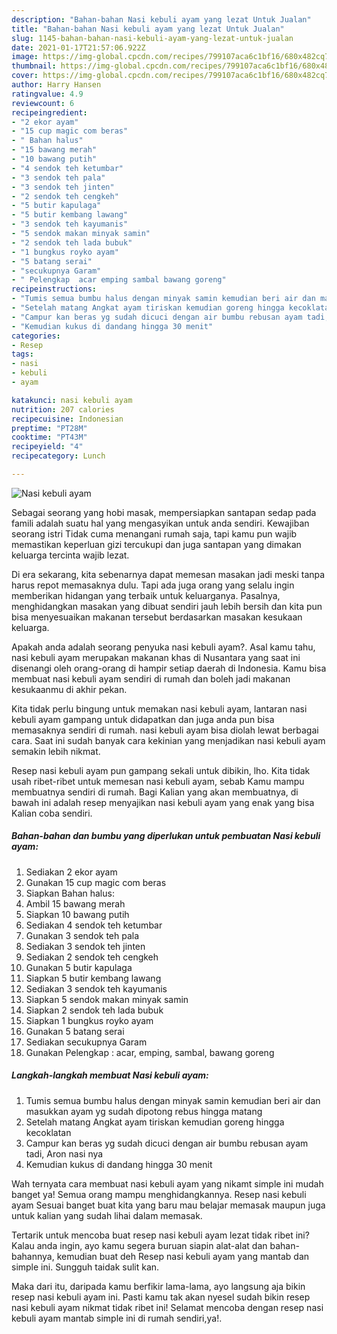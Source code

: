 ```yaml
---
description: "Bahan-bahan Nasi kebuli ayam yang lezat Untuk Jualan"
title: "Bahan-bahan Nasi kebuli ayam yang lezat Untuk Jualan"
slug: 1145-bahan-bahan-nasi-kebuli-ayam-yang-lezat-untuk-jualan
date: 2021-01-17T21:57:06.922Z
image: https://img-global.cpcdn.com/recipes/799107aca6c1bf16/680x482cq70/nasi-kebuli-ayam-foto-resep-utama.jpg
thumbnail: https://img-global.cpcdn.com/recipes/799107aca6c1bf16/680x482cq70/nasi-kebuli-ayam-foto-resep-utama.jpg
cover: https://img-global.cpcdn.com/recipes/799107aca6c1bf16/680x482cq70/nasi-kebuli-ayam-foto-resep-utama.jpg
author: Harry Hansen
ratingvalue: 4.9
reviewcount: 6
recipeingredient:
- "2 ekor ayam"
- "15 cup magic com beras"
- " Bahan halus"
- "15 bawang merah"
- "10 bawang putih"
- "4 sendok teh ketumbar"
- "3 sendok teh pala"
- "3 sendok teh jinten"
- "2 sendok teh cengkeh"
- "5 butir kapulaga"
- "5 butir kembang lawang"
- "3 sendok teh kayumanis"
- "5 sendok makan minyak samin"
- "2 sendok teh lada bubuk"
- "1 bungkus royko ayam"
- "5 batang serai"
- "secukupnya Garam"
- " Pelengkap  acar emping sambal bawang goreng"
recipeinstructions:
- "Tumis semua bumbu halus dengan minyak samin kemudian beri air dan masukkan ayam yg sudah dipotong rebus hingga matang"
- "Setelah matang Angkat ayam tiriskan kemudian goreng hingga kecoklatan"
- "Campur kan beras yg sudah dicuci dengan air bumbu rebusan ayam tadi, Aron nasi nya"
- "Kemudian kukus di dandang hingga 30 menit"
categories:
- Resep
tags:
- nasi
- kebuli
- ayam

katakunci: nasi kebuli ayam 
nutrition: 207 calories
recipecuisine: Indonesian
preptime: "PT28M"
cooktime: "PT43M"
recipeyield: "4"
recipecategory: Lunch

---
```



![Nasi kebuli ayam](https://img-global.cpcdn.com/recipes/799107aca6c1bf16/680x482cq70/nasi-kebuli-ayam-foto-resep-utama.jpg)

Sebagai seorang yang hobi masak, mempersiapkan santapan sedap pada famili adalah suatu hal yang mengasyikan untuk anda sendiri. Kewajiban seorang istri Tidak cuma menangani rumah saja, tapi kamu pun wajib memastikan keperluan gizi tercukupi dan juga santapan yang dimakan keluarga tercinta wajib lezat.

Di era  sekarang, kita sebenarnya dapat memesan masakan jadi meski tanpa harus repot memasaknya dulu. Tapi ada juga orang yang selalu ingin memberikan hidangan yang terbaik untuk keluarganya. Pasalnya, menghidangkan masakan yang dibuat sendiri jauh lebih bersih dan kita pun bisa menyesuaikan makanan tersebut berdasarkan masakan kesukaan keluarga. 



Apakah anda adalah seorang penyuka nasi kebuli ayam?. Asal kamu tahu, nasi kebuli ayam merupakan makanan khas di Nusantara yang saat ini disenangi oleh orang-orang di hampir setiap daerah di Indonesia. Kamu bisa membuat nasi kebuli ayam sendiri di rumah dan boleh jadi makanan kesukaanmu di akhir pekan.

Kita tidak perlu bingung untuk memakan nasi kebuli ayam, lantaran nasi kebuli ayam gampang untuk didapatkan dan juga anda pun bisa memasaknya sendiri di rumah. nasi kebuli ayam bisa diolah lewat berbagai cara. Saat ini sudah banyak cara kekinian yang menjadikan nasi kebuli ayam semakin lebih nikmat.

Resep nasi kebuli ayam pun gampang sekali untuk dibikin, lho. Kita tidak usah ribet-ribet untuk memesan nasi kebuli ayam, sebab Kamu mampu membuatnya sendiri di rumah. Bagi Kalian yang akan membuatnya, di bawah ini adalah resep menyajikan nasi kebuli ayam yang enak yang bisa Kalian coba sendiri.

<!--inarticleads1-->

##### Bahan-bahan dan bumbu yang diperlukan untuk pembuatan Nasi kebuli ayam:

1. Sediakan 2 ekor ayam
1. Gunakan 15 cup magic com beras
1. Siapkan  Bahan halus:
1. Ambil 15 bawang merah
1. Siapkan 10 bawang putih
1. Sediakan 4 sendok teh ketumbar
1. Gunakan 3 sendok teh pala
1. Sediakan 3 sendok teh jinten
1. Sediakan 2 sendok teh cengkeh
1. Gunakan 5 butir kapulaga
1. Siapkan 5 butir kembang lawang
1. Sediakan 3 sendok teh kayumanis
1. Siapkan 5 sendok makan minyak samin
1. Siapkan 2 sendok teh lada bubuk
1. Siapkan 1 bungkus royko ayam
1. Gunakan 5 batang serai
1. Sediakan secukupnya Garam
1. Gunakan  Pelengkap : acar, emping, sambal, bawang goreng




<!--inarticleads2-->

##### Langkah-langkah membuat Nasi kebuli ayam:

1. Tumis semua bumbu halus dengan minyak samin kemudian beri air dan masukkan ayam yg sudah dipotong rebus hingga matang
1. Setelah matang Angkat ayam tiriskan kemudian goreng hingga kecoklatan
1. Campur kan beras yg sudah dicuci dengan air bumbu rebusan ayam tadi, Aron nasi nya
1. Kemudian kukus di dandang hingga 30 menit




Wah ternyata cara membuat nasi kebuli ayam yang nikamt simple ini mudah banget ya! Semua orang mampu menghidangkannya. Resep nasi kebuli ayam Sesuai banget buat kita yang baru mau belajar memasak maupun juga untuk kalian yang sudah lihai dalam memasak.

Tertarik untuk mencoba buat resep nasi kebuli ayam lezat tidak ribet ini? Kalau anda ingin, ayo kamu segera buruan siapin alat-alat dan bahan-bahannya, kemudian buat deh Resep nasi kebuli ayam yang mantab dan simple ini. Sungguh taidak sulit kan. 

Maka dari itu, daripada kamu berfikir lama-lama, ayo langsung aja bikin resep nasi kebuli ayam ini. Pasti kamu tak akan nyesel sudah bikin resep nasi kebuli ayam nikmat tidak ribet ini! Selamat mencoba dengan resep nasi kebuli ayam mantab simple ini di rumah sendiri,ya!.

